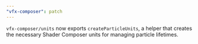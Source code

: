 ```yaml
---
"vfx-composer": patch
---
```


`vfx-composer/units` now exports `createParticleUnits`, a helper that creates the necessary Shader Composer units for managing particle lifetimes.
